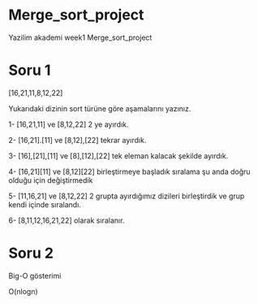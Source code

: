 # Merge_sort_project
Yazilim akademi week1 Merge_sort_project

# Soru 1
[16,21,11,8,12,22] 

Yukarıdaki dizinin sort türüne göre aşamalarını yazınız.

1- [16,21,11] ve [8,12,22] 2 ye ayırdık.

2- [16,21].[11] ve [8,12],[22] tekrar ayırdık.

3- [16],[21],[11] ve [8],[12],[22] tek eleman kalacak şekilde ayırdık.

4- [16,21][11] ve [8,12][22] birleştirmeye başladık sıralama şu anda doğru olduğu için değiştirmedik

5- [11,16,21] ve [8,12,22] 2 grupta ayırdığımız dizileri birleştirdik ve grup kendi içinde sıralandı.

6- [8,11,12,16,21,22] olarak sıralanır.

# Soru 2 

Big-O gösterimi

O(nlogn)
